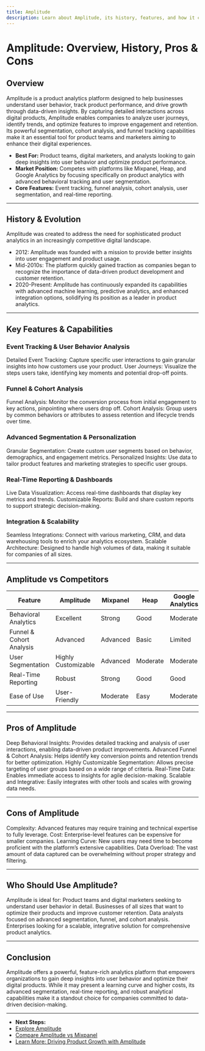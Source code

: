 ```yaml
---
title: Amplitude
description: Learn about Amplitude, its history, features, and how it compares to other product analytics platforms.
---
```


# Amplitude: Overview, History, Pros & Cons

## Overview

Amplitude is a product analytics platform designed to help businesses understand user behavior, track product performance, and drive growth through data-driven insights. By capturing detailed interactions across digital products, Amplitude enables companies to analyze user journeys, identify trends, and optimize features to improve engagement and retention. Its powerful segmentation, cohort analysis, and funnel tracking capabilities make it an essential tool for product teams and marketers aiming to enhance their digital experiences.
- **Best For:** Product teams, digital marketers, and analysts looking to gain deep insights into user behavior and optimize product performance.
- **Market Position:** Competes with platforms like Mixpanel, Heap, and Google Analytics by focusing specifically on product analytics with advanced behavioral tracking and user segmentation.
- **Core Features:** Event tracking, funnel analysis, cohort analysis, user segmentation, and real-time reporting.

---

## History & Evolution

Amplitude was created to address the need for sophisticated product analytics in an increasingly competitive digital landscape.

- 2012: Amplitude was founded with a mission to provide better insights into user engagement and product usage.
- Mid-2010s: The platform quickly gained traction as companies began to recognize the importance of data-driven product development and customer retention.
- 2020-Present: Amplitude has continuously expanded its capabilities with advanced machine learning, predictive analytics, and enhanced integration options, solidifying its position as a leader in product analytics.

---

## Key Features & Capabilities

### Event Tracking & User Behavior Analysis

Detailed Event Tracking: Capture specific user interactions to gain granular insights into how customers use your product.
User Journeys: Visualize the steps users take, identifying key moments and potential drop-off points.

### Funnel & Cohort Analysis

Funnel Analysis: Monitor the conversion process from initial engagement to key actions, pinpointing where users drop off.
Cohort Analysis: Group users by common behaviors or attributes to assess retention and lifecycle trends over time.

### Advanced Segmentation & Personalization

Granular Segmentation: Create custom user segments based on behavior, demographics, and engagement metrics.
Personalized Insights: Use data to tailor product features and marketing strategies to specific user groups.

### Real-Time Reporting & Dashboards

Live Data Visualization: Access real-time dashboards that display key metrics and trends.
Customizable Reports: Build and share custom reports to support strategic decision-making.

### Integration & Scalability

Seamless Integrations: Connect with various marketing, CRM, and data warehousing tools to enrich your analytics ecosystem.
Scalable Architecture: Designed to handle high volumes of data, making it suitable for companies of all sizes.

---

## Amplitude vs Competitors

| Feature                      | Amplitude           | Mixpanel | Heap     | Google Analytics |
| ---------------------------- | ------------------- | -------- | -------- | ---------------- |
| Behavioral Analytics     | Excellent           | Strong   | Good     | Moderate         |
| Funnel & Cohort Analysis | Advanced            | Advanced | Basic    | Limited          |
| User Segmentation        | Highly Customizable | Advanced | Moderate | Moderate         |
| Real-Time Reporting      | Robust              | Strong   | Good     | Good             |
| Ease of Use              | User-Friendly       | Moderate | Easy     | Moderate         |

---

## Pros of Amplitude

Deep Behavioral Insights: Provides detailed tracking and analysis of user interactions, enabling data-driven product improvements.
Advanced Funnel & Cohort Analysis: Helps identify key conversion points and retention trends for better optimization.
Highly Customizable Segmentation: Allows precise targeting of user groups based on a wide range of criteria.
Real-Time Data: Enables immediate access to insights for agile decision-making.
Scalable and Integrative: Easily integrates with other tools and scales with growing data needs.

---

## Cons of Amplitude

Complexity: Advanced features may require training and technical expertise to fully leverage.
Cost: Enterprise-level features can be expensive for smaller companies.
Learning Curve: New users may need time to become proficient with the platform’s extensive capabilities.
Data Overload: The vast amount of data captured can be overwhelming without proper strategy and filtering.

---

## Who Should Use Amplitude?

Amplitude is ideal for:
Product teams and digital marketers seeking to understand user behavior in detail.
Businesses of all sizes that want to optimize their products and improve customer retention.
Data analysts focused on advanced segmentation, funnel, and cohort analysis.
Enterprises looking for a scalable, integrative solution for comprehensive product analytics.

---

## Conclusion

Amplitude offers a powerful, feature-rich analytics platform that empowers organizations to gain deep insights into user behavior and optimize their digital products. While it may present a learning curve and higher costs, its advanced segmentation, real-time reporting, and robust analytical capabilities make it a standout choice for companies committed to data-driven decision-making.

---
- **Next Steps:**
- [Explore Amplitude](https://amplitude.com/)  
- [Compare Amplitude vs Mixpanel](#)  
- [Learn More: Driving Product Growth with Amplitude](#)

